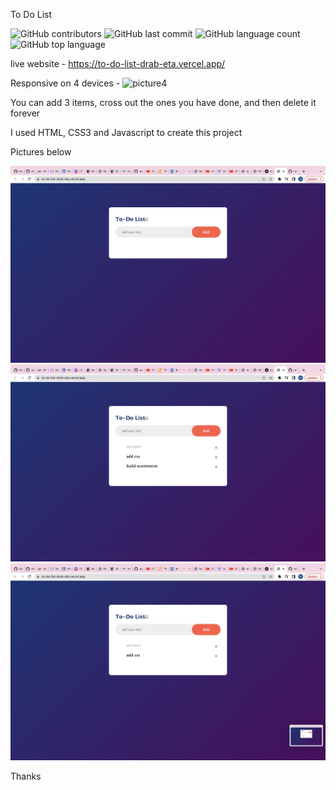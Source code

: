 To Do List

![GitHub contributors](https://img.shields.io/github/contributors/nikhilkalhan92/To-do-List)
![GitHub last commit](https://img.shields.io/github/last-commit/nikhilkalhan92/To-do-List)
![GitHub language count](https://img.shields.io/github/languages/count/nikhilkalhan92/To-do-List)
![GitHub top language](https://img.shields.io/github/languages/top/nikhilkalhan92/To-do-List)

live website - https://to-do-list-drab-eta.vercel.app/

Responsive on 4 devices - 
![picture4](assets/picture4.png)

You can add 3 items, cross out the ones you have done, and then delete it forever 

I used HTML, CSS3 and Javascript to create this project

Pictures below

![picture3](assets/picture3.png)
![picture2](assets/picture2.png)
![Picture1](assets/picture1.png)

Thanks
